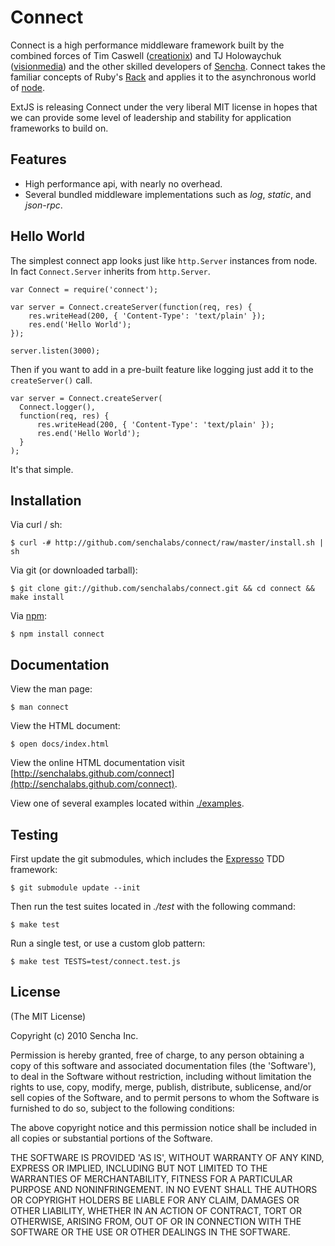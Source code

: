 # Connect

Connect is a high performance middleware framework built by the combined forces of Tim Caswell ([creationix][]) and TJ Holowaychuk ([visionmedia][]) and the other skilled developers of [Sencha][]. Connect takes the familiar concepts of Ruby's [Rack](http://rack.rubyforge.org/) and applies it to the asynchronous world of [node](http://nodejs.org).

ExtJS is releasing Connect under the very liberal MIT license in hopes that we can provide some level of leadership and stability for application frameworks to build on.

## Features

  * High performance api, with nearly no overhead.
  * Several bundled middleware implementations such as _log_, _static_, and _json-rpc_.

## Hello World

The simplest connect app looks just like `http.Server` instances from node.  In fact `Connect.Server` inherits from `http.Server`.

    var Connect = require('connect');

    var server = Connect.createServer(function(req, res) {
        res.writeHead(200, { 'Content-Type': 'text/plain' });
        res.end('Hello World');
    });

    server.listen(3000);

Then if you want to add in a pre-built feature like logging just add it to the `createServer()` call.

    var server = Connect.createServer(
      Connect.logger(),
      function(req, res) {
          res.writeHead(200, { 'Content-Type': 'text/plain' });
          res.end('Hello World');
      }
    );

It's that simple.

## Installation

Via curl / sh:

    $ curl -# http://github.com/senchalabs/connect/raw/master/install.sh | sh

Via git (or downloaded tarball):

    $ git clone git://github.com/senchalabs/connect.git && cd connect && make install

Via [npm](http://github.com/isaacs/npm):

    $ npm install connect

## Documentation

View the man page:

    $ man connect

View the HTML document:

    $ open docs/index.html

View the online HTML documentation visit [http://senchalabs.github.com/connect](http://senchalabs.github.com/connect).

View one of several examples located within [./examples](http://github.com/senchalabs/connect/tree/master/examples/).

## Testing

First update the git submodules, which includes
the [Expresso](http://github.com/visionmedia/expresso) TDD
framework:

    $ git submodule update --init

Then run the test suites located in _./test_ with the following command:

    $ make test

Run a single test, or use a custom glob pattern:

    $ make test TESTS=test/connect.test.js

[creationix]: http://github.com/creationix
[visionmedia]: http://github.com/visionmedia
[Sencha]: http://www.sencha.com/
[Rack]: http://rack.rubyforge.org/
[Node.JS]: http://nodejs.org/

## License 

(The MIT License)

Copyright (c) 2010 Sencha Inc.

Permission is hereby granted, free of charge, to any person obtaining
a copy of this software and associated documentation files (the
'Software'), to deal in the Software without restriction, including
without limitation the rights to use, copy, modify, merge, publish,
distribute, sublicense, and/or sell copies of the Software, and to
permit persons to whom the Software is furnished to do so, subject to
the following conditions:

The above copyright notice and this permission notice shall be
included in all copies or substantial portions of the Software.

THE SOFTWARE IS PROVIDED 'AS IS', WITHOUT WARRANTY OF ANY KIND,
EXPRESS OR IMPLIED, INCLUDING BUT NOT LIMITED TO THE WARRANTIES OF
MERCHANTABILITY, FITNESS FOR A PARTICULAR PURPOSE AND NONINFRINGEMENT.
IN NO EVENT SHALL THE AUTHORS OR COPYRIGHT HOLDERS BE LIABLE FOR ANY
CLAIM, DAMAGES OR OTHER LIABILITY, WHETHER IN AN ACTION OF CONTRACT,
TORT OR OTHERWISE, ARISING FROM, OUT OF OR IN CONNECTION WITH THE
SOFTWARE OR THE USE OR OTHER DEALINGS IN THE SOFTWARE.
